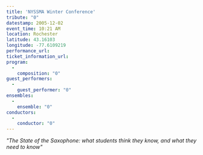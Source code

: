 ```yaml
---
title: 'NYSSMA Winter Conference'
tribute: "0"
datestamp: 2005-12-02
event_time: 10:21 AM
location: Rochester
latitude: 43.16103
longitude: -77.6109219
performance_url: 
ticket_information_url: 
program: 
  -
    composition: "0"
guest_performers: 
  -
    guest_performer: "0"
ensembles: 
  -
    ensemble: "0"
conductors: 
  -
    conductor: "0"
---
```

<em>"The State of the Saxophone: what students think they know, and what they need to know"</em>